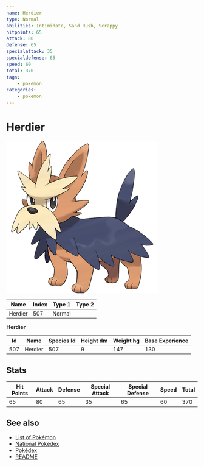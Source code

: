 ```yaml
---
name: Herdier
type: Normal
abilities: Intimidate, Sand Rush, Scrappy
hitpoints: 65
attack: 80
defense: 65
specialattack: 35
specialdefense: 65
speed: 60
total: 370
tags:
    - pokemon
categories:
    - pokemon
---
```


# Herdier


![Herdier](images/507.png)

| **Name** | **Index** | **Type 1** | **Type 2** |
|----|----|----|----|
| Herdier | 507 | Normal  |  |

**Herdier** 




| **Id** | **Name** | **Species Id** | **Height dm** | **Weight hg** | **Base Experience** |
|--------|----------|----------------|------------|------------|---------------------|
| 507 | Herdier | 507 | 9 | 147 | 130 |



## Stats

| **Hit Points** | **Attack** | **Defense** | **Special Attack** | **Special Defense** | **Speed** | **Total** |
|----------------|------------|-------------|--------------------|---------------------|-----------|-----------|
| 65 | 80 | 65 | 35 | 65 | 60 | 370 |

## See also

- [List of Pokémon](../pokemon.md)
- [National Pokédex](../national_pokedex.md)
- [Pokédex](../pokedex.md)
- [README](../README.md)
